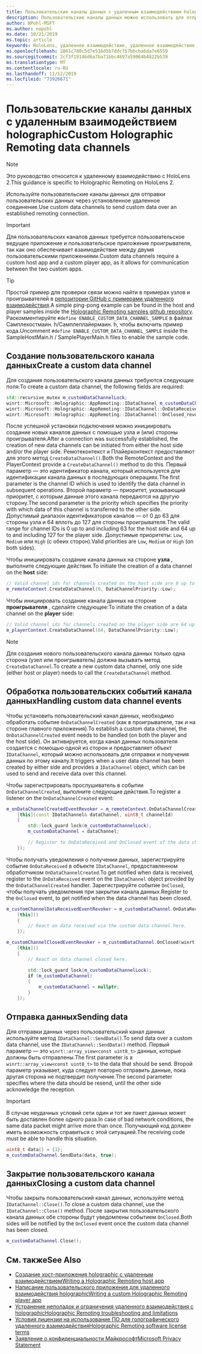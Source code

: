 ```yaml
---
title: Пользовательские каналы данных с удаленным взаимодействием holographic
description: Пользовательские каналы данных можно использовать для отправки пользовательских данных через уже установленное удаленное подключение Holographic.
author: NPohl-MSFT
ms.author: nopohl
ms.date: 10/21/2019
ms.topic: article
keywords: HoloLens, удаленное взаимодействие, удаленное взаимодействие с holographic
ms.openlocfilehash: 2861c780c5d7e516d5b7ddc757bbcba6da7e6559
ms.sourcegitcommit: 2cf3f19146d6a7ba71bbc4697a59064b4822b539
ms.translationtype: MT
ms.contentlocale: ru-RU
ms.lasthandoff: 11/12/2019
ms.locfileid: "73926671"
---
```

# <a name="custom-holographic-remoting-data-channels"></a><span data-ttu-id="d5cc9-104">Пользовательские каналы данных с удаленным взаимодействием holographic</span><span class="sxs-lookup"><span data-stu-id="d5cc9-104">Custom Holographic Remoting data channels</span></span>

>[!NOTE]
><span data-ttu-id="d5cc9-105">Это руководство относится к удаленному взаимодействию с HoloLens 2.</span><span class="sxs-lookup"><span data-stu-id="d5cc9-105">This guidance is specific to Holographic Remoting on HoloLens 2.</span></span>

<span data-ttu-id="d5cc9-106">Используйте пользовательские каналы данных для отправки пользовательских данных через установленное удаленное соединение.</span><span class="sxs-lookup"><span data-stu-id="d5cc9-106">Use custom data channels to send custom data over an established remoting connection.</span></span>

>[!IMPORTANT]
><span data-ttu-id="d5cc9-107">Для пользовательских каналов данных требуется пользовательское ведущее приложение и пользовательское приложение проигрывателя, так как оно обеспечивает взаимодействие между двумя пользовательскими приложениями.</span><span class="sxs-lookup"><span data-stu-id="d5cc9-107">Custom data channels require a custom host app and a custom player app, as it allows for communication between the two custom apps.</span></span>

>[!TIP]
><span data-ttu-id="d5cc9-108">Простой пример для проверки связи можно найти в примерах узлов и проигрывателей в [репозитории GitHub с примерами удаленного взаимодействия](https://github.com/microsoft/MixedReality-HolographicRemoting-Samples).</span><span class="sxs-lookup"><span data-stu-id="d5cc9-108">A simple ping-pong example can be found in the host and player samples inside the [Holographic Remoting samples github repository](https://github.com/microsoft/MixedReality-HolographicRemoting-Samples).</span></span> <span data-ttu-id="d5cc9-109">Раскомментируйте ```#define ENABLE_CUSTOM_DATA_CHANNEL_SAMPLE``` в файлах Самплехостмаин. h/Самплеплайермаин. h, чтобы включить пример кода.</span><span class="sxs-lookup"><span data-stu-id="d5cc9-109">Uncomment ```#define ENABLE_CUSTOM_DATA_CHANNEL_SAMPLE``` inside the SampleHostMain.h / SamplePlayerMain.h files to enable the sample code.</span></span>


## <a name="create-a-custom-data-channel"></a><span data-ttu-id="d5cc9-110">Создание пользовательского канала данных</span><span class="sxs-lookup"><span data-stu-id="d5cc9-110">Create a custom data channel</span></span>


<span data-ttu-id="d5cc9-111">Для создания пользовательского канала данных требуются следующие поля:</span><span class="sxs-lookup"><span data-stu-id="d5cc9-111">To create a custom data channel, the following fields are required:</span></span>
```cpp
std::recursive_mutex m_customDataChannelLock;
winrt::Microsoft::Holographic::AppRemoting::IDataChannel m_customDataChannel = nullptr;
winrt::Microsoft::Holographic::AppRemoting::IDataChannel::OnDataReceived_revoker m_customChannelDataReceivedEventRevoker;
winrt::Microsoft::Holographic::AppRemoting::IDataChannel::OnClosed_revoker m_customChannelClosedEventRevoker;
```

<span data-ttu-id="d5cc9-112">После успешной установки подключения можно инициировать создание новых каналов данных с помощью узла и (или) стороны проигрывателя.</span><span class="sxs-lookup"><span data-stu-id="d5cc9-112">After a connection was successfully established, the creation of new data channels can be initiated from either the host side and/or the player side.</span></span> <span data-ttu-id="d5cc9-113">Ремотеконтекст и Плайерконтекст предоставляют для этого метод ```CreateDataChannel()```.</span><span class="sxs-lookup"><span data-stu-id="d5cc9-113">Both the RemoteContext and the PlayerContext provide a ```CreateDataChannel()``` method to do this.</span></span> <span data-ttu-id="d5cc9-114">Первый параметр — это идентификатор канала, который используется для идентификации канала данных в последующих операциях.</span><span class="sxs-lookup"><span data-stu-id="d5cc9-114">The first parameter is the channel ID which is used to identify the data channel in subsequent operations.</span></span> <span data-ttu-id="d5cc9-115">Второй параметр — приоритет, указывающий приоритет, с которым данные этого канала передаются на другую сторону.</span><span class="sxs-lookup"><span data-stu-id="d5cc9-115">The second parameter is the priority which specifies the priority with which data of this channel is transferred to the other side.</span></span> <span data-ttu-id="d5cc9-116">Допустимый диапазон идентификаторов каналов — от 0 до 63 для стороны узла и 64 вплоть до 127 для стороны проигрывателя.</span><span class="sxs-lookup"><span data-stu-id="d5cc9-116">The valid range for channel IDs is 0 up to and including 63 for the host side and 64 up to and including 127 for the player side.</span></span> <span data-ttu-id="d5cc9-117">Допустимые приоритеты: ```Low```, ```Medium``` или ```High``` (с обеих сторон).</span><span class="sxs-lookup"><span data-stu-id="d5cc9-117">Valid priorities are ```Low```, ```Medium``` or ```High``` (on both sides).</span></span>

<span data-ttu-id="d5cc9-118">Чтобы инициировать создание канала данных на стороне **узла** , выполните следующие действия.</span><span class="sxs-lookup"><span data-stu-id="d5cc9-118">To initiate the creation of a data channel on the **host** side:</span></span>
```cpp
// Valid channel ids for channels created on the host side are 0 up to and including 63
m_remoteContext.CreateDataChannel(0, DataChannelPriority::Low);
```

<span data-ttu-id="d5cc9-119">Чтобы инициировать создание канала данных на стороне **проигрывателя** , сделайте следующее:</span><span class="sxs-lookup"><span data-stu-id="d5cc9-119">To initiate the creation of a data channel on the **player** side:</span></span>
```cpp
// Valid channel ids for channels created on the player side are 64 up to and including 127
m_playerContext.CreateDataChannel(64, DataChannelPriority::Low);
```

>[!NOTE]
><span data-ttu-id="d5cc9-120">Для создания нового пользовательского канала данных только одна сторона (узел или проигрыватель) должна вызывать метод ```CreateDataChannel```.</span><span class="sxs-lookup"><span data-stu-id="d5cc9-120">To create a new custom data channel, only one side (either host or player) needs to call the ```CreateDataChannel``` method.</span></span>

## <a name="handling-custom-data-channel-events"></a><span data-ttu-id="d5cc9-121">Обработка пользовательских событий канала данных</span><span class="sxs-lookup"><span data-stu-id="d5cc9-121">Handling custom data channel events</span></span>

<span data-ttu-id="d5cc9-122">Чтобы установить пользовательский канал данных, необходимо обработать событие ```OnDataChannelCreated``` (как в проигрывателе, так и на стороне главного приложения).</span><span class="sxs-lookup"><span data-stu-id="d5cc9-122">To establish a custom data channel, the ```OnDataChannelCreated``` event needs to be handled (on both the player and the host side).</span></span> <span data-ttu-id="d5cc9-123">Он активируется, когда канал данных пользователя создается с помощью одной из сторон и предоставляет объект ```IDataChannel```, который можно использовать для отправки и получения данных по этому каналу.</span><span class="sxs-lookup"><span data-stu-id="d5cc9-123">It triggers when a user data channel has been created by either side and provides a ```IDataChannel``` object, which can be used to send and receive data over this channel.</span></span>

<span data-ttu-id="d5cc9-124">Чтобы зарегистрировать прослушиватель в событии ```OnDataChannelCreated```, выполните следующие действия.</span><span class="sxs-lookup"><span data-stu-id="d5cc9-124">To register a listener on the ```OnDataChannelCreated``` event:</span></span>
```cpp
m_onDataChannelCreatedEventRevoker = m_remoteContext.OnDataChannelCreated(winrt::auto_revoke,
    [this](const IDataChannel& dataChannel, uint8_t channelId)
    {
        std::lock_guard lock(m_customDataChannelLock);
        m_customDataChannel = dataChannel;

        // Register to OnDataReceived and OnClosed event of the data channel here, see below...
    });
```

<span data-ttu-id="d5cc9-125">Чтобы получать уведомления о получении данных, зарегистрируйте событие ```OnDataReceived``` в объекте ```IDataChannel```, предоставленном обработчиком ```OnDataChannelCreated```.</span><span class="sxs-lookup"><span data-stu-id="d5cc9-125">To get notified when data is received, register to the ```OnDataReceived``` event on the ```IDataChannel``` object provided by the ```OnDataChannelCreated``` handler.</span></span> <span data-ttu-id="d5cc9-126">Зарегистрируйте событие ```OnClosed```, чтобы получать уведомления при закрытии канала данных.</span><span class="sxs-lookup"><span data-stu-id="d5cc9-126">Register to the ```OnClosed``` event, to get notified when the data channel has been closed.</span></span>

```cpp
m_customChannelDataReceivedEventRevoker = m_customDataChannel.OnDataReceived(winrt::auto_revoke, 
    [this]()
    {
        // React on data received via the custom data channel here.
    });

m_customChannelClosedEventRevoker = m_customDataChannel.OnClosed(winrt::auto_revoke,
    [this]()
    {
        // React on data channel closed here.

        std::lock_guard lock(m_customDataChannelLock);
        if (m_customDataChannel)
        {
            m_customDataChannel = nullptr;
        }
    });
```

## <a name="sending-data"></a><span data-ttu-id="d5cc9-127">Отправка данных</span><span class="sxs-lookup"><span data-stu-id="d5cc9-127">Sending data</span></span>

<span data-ttu-id="d5cc9-128">Для отправки данных через пользовательский канал данных используйте метод ```IDataChannel::SendData()```.</span><span class="sxs-lookup"><span data-stu-id="d5cc9-128">To send data over a custom data channel, use the ```IDataChannel::SendData()``` method.</span></span> <span data-ttu-id="d5cc9-129">Первый параметр — это ```winrt::array_view<const uint8_t>``` данных, которые должны быть отправлены.</span><span class="sxs-lookup"><span data-stu-id="d5cc9-129">The first parameter is a ```winrt::array_view<const uint8_t>``` to the data that should be send.</span></span> <span data-ttu-id="d5cc9-130">Второй параметр указывает, куда следует повторно отправить данные, пока другая сторона не подтвердит получение.</span><span class="sxs-lookup"><span data-stu-id="d5cc9-130">The second parameter specifies where the data should be resend, until the other side acknowledge the reception.</span></span> 

>[!IMPORTANT]
><span data-ttu-id="d5cc9-131">В случае неудачных условий сети один и тот же пакет данных может быть доставлен более одного раза.</span><span class="sxs-lookup"><span data-stu-id="d5cc9-131">In case of bad network conditions, the same data packet might arrive more than once.</span></span> <span data-ttu-id="d5cc9-132">Получающий код должен иметь возможность справиться с этой ситуацией.</span><span class="sxs-lookup"><span data-stu-id="d5cc9-132">The receiving code must be able to handle this situation.</span></span>

```cpp
uint8_t data[] = {1};
m_customDataChannel.SendData(data, true);
```

## <a name="closing-a-custom-data-channel"></a><span data-ttu-id="d5cc9-133">Закрытие пользовательского канала данных</span><span class="sxs-lookup"><span data-stu-id="d5cc9-133">Closing a custom data channel</span></span>

<span data-ttu-id="d5cc9-134">Чтобы закрыть пользовательский канал данных, используйте метод ```IDataChannel::Close()```.</span><span class="sxs-lookup"><span data-stu-id="d5cc9-134">To close a custom data channel, use the ```IDataChannel::Close()``` method.</span></span> <span data-ttu-id="d5cc9-135">После закрытия пользовательского канала данных обе стороны будут уведомлены событием ```OnClosed```.</span><span class="sxs-lookup"><span data-stu-id="d5cc9-135">Both sides will be notified by the ```OnClosed``` event once the custom data channel has been closed.</span></span>

```cpp
m_customDataChannel.Close();
```

## <a name="see-also"></a><span data-ttu-id="d5cc9-136">См. также</span><span class="sxs-lookup"><span data-stu-id="d5cc9-136">See Also</span></span>
* [<span data-ttu-id="d5cc9-137">Создание хост-приложения holographic с удаленным взаимодействием</span><span class="sxs-lookup"><span data-stu-id="d5cc9-137">Writing a Holographic Remoting host app</span></span>](holographic-remoting-create-host.md)
* [<span data-ttu-id="d5cc9-138">Написание пользовательского приложения для удаленного взаимодействия holographic</span><span class="sxs-lookup"><span data-stu-id="d5cc9-138">Writing a custom Holographic Remoting player app</span></span>](holographic-remoting-create-player.md)
* [<span data-ttu-id="d5cc9-139">Устранение неполадок и ограничения удаленного взаимодействия с holographic</span><span class="sxs-lookup"><span data-stu-id="d5cc9-139">Holographic Remoting troubleshooting and limitations</span></span>](holographic-remoting-troubleshooting.md)
* [<span data-ttu-id="d5cc9-140">Условия лицензии на использование ПО для голографического удаленного взаимодействия</span><span class="sxs-lookup"><span data-stu-id="d5cc9-140">Holographic Remoting software license terms</span></span>](https://docs.microsoft.com//legal/mixed-reality/microsoft-holographic-remoting-software-license-terms)
* [<span data-ttu-id="d5cc9-141">Заявление о конфиденциальности Майкрософт</span><span class="sxs-lookup"><span data-stu-id="d5cc9-141">Microsoft Privacy Statement</span></span>](https://go.microsoft.com/fwlink/?LinkId=521839)
